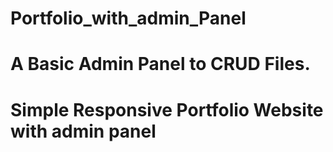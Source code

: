 # Portfolio_with_admin_Panel
# A Basic Admin Panel to CRUD Files. 
# Simple Responsive Portfolio Website with admin panel
